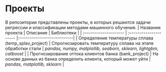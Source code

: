 # Проекты
В репозитории представлены проекты, в которых решаются задачи регрессии и классификации методами машинного обучения.
| Название проекта | Описание | Библиотеки |
| :-------------------- | :--------------------- |:---------------------------|
| Определение температуры сплава (temp_splav_project) | Спрогнозировать температуру сплава на этапе обработки стали | *pandas, numpy, matplotlib, seaborn, sklearn, lightgbm, catboost* |
| Прогнозирование оттока клиентов банка (bank_project) | На основе данных из банка определить клиента, который может уйти | *pandas, matplotlib, sklearn* |
